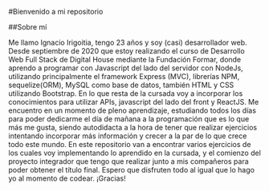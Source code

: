 #Bienvenido a mi repositorio

##Sobre mí

Me llamo Ignacio Irigoitia, tengo 23 años y soy (casi) desarrollador web. Desde septiembre de 2020 que estoy realizando el curso de Desarrollo Web Full Stack de Digital House mediante la Fundación Formar, donde aprendo a programar con Javascript del lado del servidor con NodeJs, utilizando principalmente el framework Express (MVC), librerías NPM, sequelize(ORM), MySQL como base de datos, también HTML y CSS utilizando Bootstrap. En lo que resta de la cursada voy a incorporar los conocimientos para utilizar APIs, javascript del lado del front y ReactJS. Me encuentro en un momento de pleno aprendizaje, estudiando todos los días para poder dedicarme el día de mañana a la programación que es lo que más me gusta, siendo autodidacta a la hora de tener que realizar ejercicios intentando incorporar más información y crecer a la par de lo que crece todo este mundo. En este repositorio van a encontrar varios ejercicios de los cuales voy implementando lo aprendido en la cursada, y el comienzo del proyecto integrador que tengo que realizar junto a mis compañeros para poder obtener el título final. Espero que disfruten todo al igual que lo hago yo al momento de codear. ¡Gracias!
